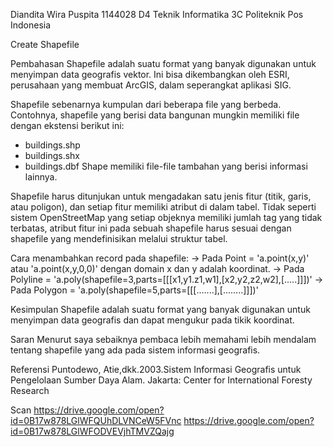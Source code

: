 Diandita Wira Puspita
1144028
D4 Teknik Informatika 3C
Politeknik Pos Indonesia


Create Shapefile



Pembahasan
Shapefile adalah suatu format yang banyak digunakan untuk menyimpan data geografis vektor. Ini bisa dikembangkan oleh ESRI, perusahaan yang membuat ArcGIS, dalam seperangkat aplikasi SIG.

Shapefile sebenarnya kumpulan dari beberapa file yang berbeda. Contohnya, shapefile yang berisi data bangunan mungkin memiliki file dengan ekstensi berikut ini:
- buildings.shp
- buildings.shx
- buildings.dbf
Shape memiliki file-file tambahan yang berisi informasi lainnya.

Shapefile harus ditunjukan untuk mengadakan satu jenis fitur (titik, garis, atau poligon), dan setiap fitur memiliki atribut di dalam tabel. Tidak seperti sistem OpenStreetMap yang setiap objeknya memiliki jumlah tag yang tidak terbatas, atribut fitur ini pada sebuah shapefile harus sesuai dengan shapefile yang mendefinisikan melalui struktur tabel.

Cara menambahkan record pada shapefile:
-> Pada Point = 'a.point(x,y)' atau 'a.point(x,y,0,0)' dengan domain x dan y adalah koordinat.
-> Pada Polyline = 'a.poly(shapefile=3,parts=[[[x1,y1.z1,w1],[x2,y2,z2,w2],[.....]]])'
-> Pada Polygon = 'a.poly(shapefile=5,parts=[[[.......],[........]]])'

Kesimpulan
Shapefile adalah suatu format yang banyak digunakan untuk menyimpan data geografis dan dapat mengukur pada tikik koordinat.

Saran
Menurut saya sebaiknya pembaca lebih memahami lebih mendalam tentang shapefile yang ada pada sistem informasi geografis.

Referensi
Puntodewo, Atie,dkk.2003.Sistem Informasi Geografis untuk Pengelolaan Sumber Daya Alam. Jakarta: Center for International Foresty Research

Scan
https://drive.google.com/open?id=0B17w878LGlWFQUhDLVNCeW5FVnc 
https://drive.google.com/open?id=0B17w878LGlWFODVEVjhTMVZQajg 

